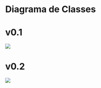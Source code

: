 # Diagrama de Classes

# v0.1
<img src="/Sistema-de-E-commerce/Docs/Imgs/Diagrama_de_Classes-v0.1.jpg">

# v0.2
<img src="/Sistema-de-E-commerce/Docs/Imgs/Diagrama_de_Classes-v0.2.jpg">
